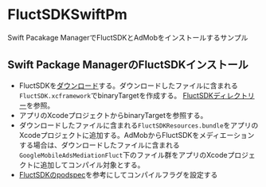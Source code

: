 # FluctSDKSwiftPm

Swift Pacakage ManagerでFluctSDKとAdMobをインストールするサンプル

## Swift Package ManagerのFluctSDKインストール
- FluctSDKを[ダウンロード](https://github.com/voyagegroup/FluctSDK-iOS/releases)する。ダウンロードしたファイルに含まれる`FluctSDK.xcframework`でbinaryTargetを作成する。 [FluctSDKディレクトリー](https://github.com/arimura/FluctSDKSwiftPm/tree/main/FluctSDK)を参照。
- アプリのXcodeプロジェクトからbinaryTargetを参照する。
- ダウンロードしたファイルに含まれる`FluctSDKResources.bundle`をアプリのXcodeプロジェクトに追加する。AdMobからFluctSDKをメディエーションする場合は、ダウンロードしたファイルに含まれる`GoogleMobileAdsMediationFluct`下のファイル群をアプリのXcodeプロジェクトに追加してコンパイル対象とする。
- [FluctSDKのpodspec](https://github.com/voyagegroup/FluctSDK-iOS/blob/master/FluctSDK.podspec)を参考にしてコンパイルフラグを設定する
